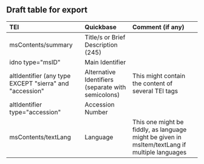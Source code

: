 ## Draft table for export

| TEI | Quickbase | Comment (if any) |
| :--- | :--- |:--- |
| msContents/summary | Title/s or Brief Description (245) |
| idno type="msID" | Main Identifier |
| altIdentifier (any type EXCEPT "sierra" and "accession" | Alternative Identifiers (separate with semicolons) | This might contain the content of several TEI tags |
| altIdentifier type="accession" | Accession Number |
| msContents/textLang | Language | This one might be fiddly, as language might be given in msItem/textLang if multiple languages |
